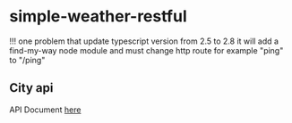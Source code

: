# simple-weather-restful



!!! one problem that  update typescript version from 2.5 to 2.8
    it will add a find-my-way node module and must change http route for example "ping" to "/ping"
    
    
    
## City api 
API Document [here](http://www.geonames.org/export/ws-overview.html)
